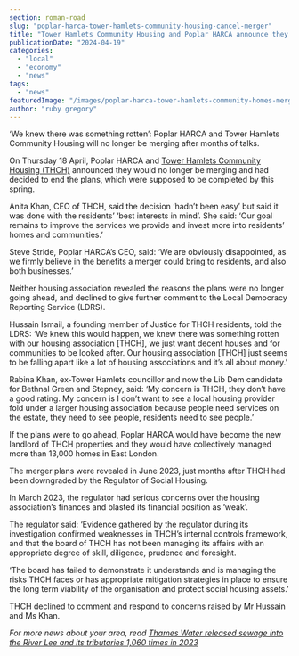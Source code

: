 ```yaml
---
section: roman-road
slug: "poplar-harca-tower-hamlets-community-housing-cancel-merger"
title: "Tower Hamlets Community Housing and Poplar HARCA announce they will no longer be merging"
publicationDate: "2024-04-19"
categories: 
  - "local"
  - "economy"
  - "news"
tags: 
  - "news"
featuredImage: "/images/poplar-harca-tower-hamlets-community-homes-merger-cancelled.jpg"
author: "ruby gregory"
---
```


‘We knew there was something rotten’: Poplar HARCA and Tower Hamlets Community Housing will no longer be merging after months of talks.

On Thursday 18 April, Poplar HARCA and [Tower Hamlets Community Housing (THCH)](https://romanroadlondon.com/possible-thch-poplar-harca-merger-social-housing/) announced they would no longer be merging and had decided to end the plans, which were supposed to be completed by this spring.

Anita Khan, CEO of THCH, said the decision ‘hadn’t been easy’ but said it was done with the residents’ ‘best interests in mind’. She said: ‘Our goal remains to improve the services we provide and invest more into residents’ homes and communities.’

Steve Stride, Poplar HARCA’s CEO, said: ‘We are obviously disappointed, as we firmly believe in the benefits a merger could bring to residents, and also both businesses.’

Neither housing association revealed the reasons the plans were no longer going ahead, and declined to give further comment to the Local Democracy Reporting Service (LDRS).

Hussain Ismail, a founding member of Justice for THCH residents, told the LDRS: ‘We knew this would happen, we knew there was something rotten with our housing association \[THCH\], we just want decent houses and for communities to be looked after. Our housing association \[THCH\] just seems to be falling apart like a lot of housing associations and it’s all about money.’

Rabina Khan, ex-Tower Hamlets councillor and now the Lib Dem candidate for Bethnal Green and Stepney, said: ‘My concern is THCH, they don’t have a good rating. My concern is I don’t want to see a local housing provider fold under a larger housing association because people need services on the estate, they need to see people, residents need to see people.’

If the plans were to go ahead, Poplar HARCA would have become the new landlord of THCH properties and they would have collectively managed more than 13,000 homes in East London. 

The merger plans were revealed in June 2023, just months after THCH had been downgraded by the Regulator of Social Housing.

In March 2023, the regulator had serious concerns over the housing association’s finances and blasted its financial position as ‘weak’. 

The regulator said: ‘Evidence gathered by the regulator during its investigation confirmed weaknesses in THCH’s internal controls framework, and that the board of THCH has not been managing its affairs with an appropriate degree of skill, diligence, prudence and foresight.

‘The board has failed to demonstrate it understands and is managing the risks THCH faces or has appropriate mitigation strategies in place to ensure the long term viability of the organisation and protect social housing assets.’

THCH declined to comment and respond to concerns raised by Mr Hussain and Ms Khan.

_For more news about your area, read [Thames Water released sewage into the River Lee and its tributaries 1,060 times in 2023](https://romanroadlondon.com/thames-water-sewage-release-river-lee-2023/)_



[](https://romanroadlondon.com/thames-water-sewage-release-river-lee-2023/)
